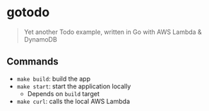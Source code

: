 # gotodo

> Yet another Todo example, written in Go with AWS Lambda & DynamoDB

## Commands

- `make build`: build the app
- `make start`: start the application locally
    - Depends on `build` target
- `make curl`: calls the local AWS Lambda